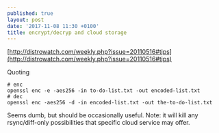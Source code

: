 ```yaml
---
published: true
layout: post
date: '2017-11-08 11:30 +0100'
title: encrypt/decryp and cloud storage
---
```

[http://distrowatch.com/weekly.php?issue=20110516#tips](http://distrowatch.com/weekly.php?issue=20110516#tips)

Quoting

    # enc
    openssl enc -e -aes256 -in to-do-list.txt -out encoded-list.txt
    # dec
    openssl enc -aes256 -d -in encoded-list.txt -out the-to-do-list.txt
    
Seems dumb, but should be occasionally useful. Note: it will kill any rsync/diff-only possibilities that specific cloud service may offer.
    
